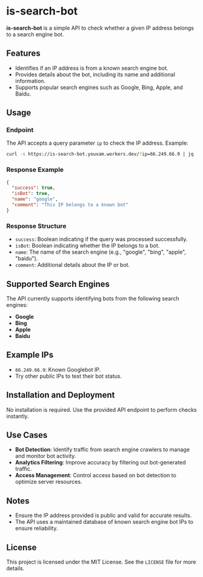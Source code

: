# is-search-bot

**is-search-bot** is a simple API to check whether a given IP address belongs to a search engine bot.

## Features

- Identifies if an IP address is from a known search engine bot.
- Provides details about the bot, including its name and additional information.
- Supports popular search engines such as Google, Bing, Apple, and Baidu.

## Usage

### Endpoint

The API accepts a query parameter `ip` to check the IP address. Example:

```bash
curl -s https://is-search-bot.youxam.workers.dev/?ip=66.249.66.9 | jq
```

### Response Example

```json
{
  "success": true,
  "isBot": true,
  "name": "google",
  "comment": "This IP belongs to a known bot"
}
```

### Response Structure

- `success`: Boolean indicating if the query was processed successfully.
- `isBot`: Boolean indicating whether the IP belongs to a bot.
- `name`: The name of the search engine (e.g., "google", "bing", "apple", "baidu").
- `comment`: Additional details about the IP or bot.

## Supported Search Engines

The API currently supports identifying bots from the following search engines:

- **Google**  
- **Bing**  
- **Apple**  
- **Baidu**  

## Example IPs

- `66.249.66.9`: Known Googlebot IP.
- Try other public IPs to test their bot status.

## Installation and Deployment

No installation is required. Use the provided API endpoint to perform checks instantly.

## Use Cases

- **Bot Detection**: Identify traffic from search engine crawlers to manage and monitor bot activity.
- **Analytics Filtering**: Improve accuracy by filtering out bot-generated traffic.
- **Access Management**: Control access based on bot detection to optimize server resources.

## Notes

- Ensure the IP address provided is public and valid for accurate results.
- The API uses a maintained database of known search engine bot IPs to ensure reliability.

## License

This project is licensed under the MIT License. See the `LICENSE` file for more details.